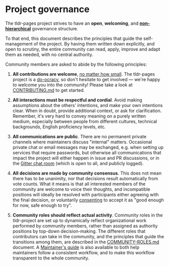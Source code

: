 # Project governance

The tldr-pages project strives to have an **open**, **welcoming**,
and [**non-hierarchical**](https://en.wikipedia.org/wiki/Flat_organization)
governance structure.

To that end, this document describes the principles
that guide the self-management of the project.
By having them written down explicitly, and open to scrutiny,
the entire community can read, apply, improve and adapt them as needed,
with no central authority.

Community members are asked to abide by the following principles:

1. **All contributions are welcome**,
   [no matter how small](https://github.com/kentcdodds/all-contributors).
   The tldr-pages project is a
   [do-ocracy](https://communitywiki.org/wiki/DoOcracy),
   so don't hesitate to get involved
   — we're happy to welcome you into the community!
   Please take a look at [CONTRIBUTING.md](CONTRIBUTING.md) to get started.

2. **All interactions must be respectful and cordial**.
   Avoid making assumptions about the others' intentions,
   and make your own intentions clear.
   When in doubt, provide additional context, or ask for clarification.
   Remember, it's very hard to convey meaning on a purely written medium,
   especially between people from different cultures, technical backgrounds,
   English proficiency levels, etc.

3. **All communications are public**.
   There are no permanent private channels
   where maintainers discuss "internal" matters.
   Occasional private chat or email messages may be exchanged,
   e.g. when setting up services that require passwords,
   but otherwise all communications that impact the project
   will either happen in issue and PR discussions,
   or in the [Gitter chat room](https://gitter.im/tldr-pages/tldr)
   (which is open to all, and publicly logged).

4. **All decisions are made by community consensus**.
   This does not mean there has to be unanimity,
   nor that decisions result automatically from vote counts.
   What it means is that
   all interested members of the community are welcome to voice their thoughts,
    and incompatible positions will ideally be resolved
   with participants either agreeing with the final decision, or voluntarily
   [consenting](https://en.wikipedia.org/wiki/Sociocracy#Consent_vs._consensus)
   to accept it as "good enough for now, safe enough to try".

5. **Community roles should reflect actual activity**.
   Community roles in the tldr-project are set up
   to dynamically reflect organizational work performed by community members,
   rather than assigned as authority positions by top-down decision-making.
   The different roles that contributors can take in the community,
   and the principles that guide the transitions among them,
   are described in the [COMMUNITY-ROLES.md](COMMUNITY-ROLES.md) document.
   A [Maintainer's guide](contributing-guides/maintainers-guide.md) is also available
   to both help maintainers follow a consistent workflow,
   and to make this workflow transparent to the whole community.
